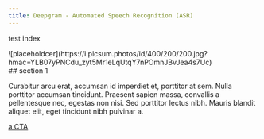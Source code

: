 ```yaml
---
title: Deepgram - Automated Speech Recognition (ASR)
---
```


test index

<TwoColumns layout="two-thirds-right">
  <div slot="left">
  ![placeholdcer](https://i.picsum.photos/id/400/200/200.jpg?hmac=YLB07yPNCdu_zyt5Mr1eLqUtqY7nPOmnJBvJea4s7Uc)
  </div>
  <div slot="right">
## section 1

Curabitur arcu erat, accumsan id imperdiet et, porttitor at sem. Nulla porttitor accumsan tincidunt. Praesent sapien massa, convallis a pellentesque nec, egestas non nisi. Sed porttitor lectus nibh. Mauris blandit aliquet elit, eget tincidunt nibh pulvinar a.

[a CTA](https://deepgram.com)

  </div>
</TwoColumns>
